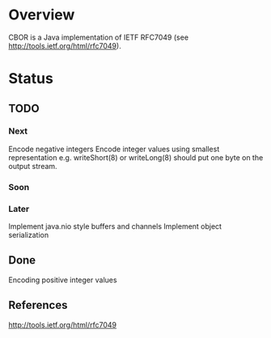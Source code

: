 # Overview #
CBOR is a Java implementation of IETF RFC7049 (see <http://tools.ietf.org/html/rfc7049>).

# Status #


## TODO ##
### Next ###
Encode negative integers
Encode integer values using smallest representation e.g. writeShort(8) or writeLong(8) should put one byte on the output stream.

### Soon ###

### Later ###
Implement java.nio style buffers and channels
Implement object serialization

## Done ##
Encoding positive integer values

## References ##
http://tools.ietf.org/html/rfc7049


